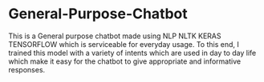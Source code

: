 # General-Purpose-Chatbot
This is a General purpose chatbot made using NLP NLTK KERAS TENSORFLOW which is serviceable for everyday usage. To this end, I trained this model with a variety of intents which are used in day to day life which make it easy for the chatbot to give appropriate and informative responses.
